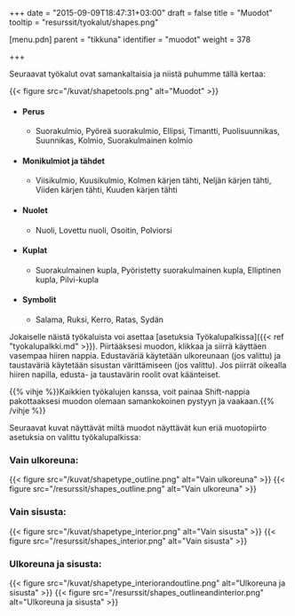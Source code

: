 +++
date = "2015-09-09T18:47:31+03:00"
draft = false
title = "Muodot"
tooltip = "resurssit/tyokalut/shapes.png"

[menu.pdn]
	parent = "tikkuna"
	identifier = "muodot"
	weight = 378

+++

Seuraavat työkalut ovat samankaltaisia ja niistä puhumme tällä kertaa:

{{< figure src="/kuvat/shapetools.png" alt="Muodot" >}}

*	#### Perus
	
	*	Suorakulmio, Pyöreä suorakulmio, Ellipsi, Timantti, Puolisuunnikas, Suunnikas, Kolmio, Suorakulmainen kolmio
		
*	#### Monikulmiot ja tähdet
		
	*	Viisikulmio, Kuusikulmio, Kolmen kärjen tähti, Neljän kärjen tähti, Viiden kärjen tähti, Kuuden kärjen tähti
		
*	#### Nuolet
	
	*	Nuoli, Lovettu nuoli, Osoitin, Polviorsi
		
*	#### Kuplat
		
	*	Suorakulmainen kupla, Pyöristetty suorakulmainen kupla, Elliptinen kupla, Pilvi-kupla
		
*	#### Symbolit
		
	*	Salama, Ruksi, Kerro, Ratas, Sydän

Jokaiselle näistä työkaluista voi asettaa [asetuksia Työkalupalkissa]({{< ref "tyokalupalkki.md" >}}). Piirtääksesi muodon, klikkaa ja siirrä käyttäen vasempaa hiiren nappia. Edustaväriä 
käytetään ulkoreunaan (jos valittu) ja taustaväriä käytetään sisustan värittämiseen (jos valittu). Jos piirrät oikealla hiiren napilla, edusta- ja taustavärin roolit ovat käänteiset.

{{% vihje %}}Kaikkien työkalujen kanssa, voit painaa Shift-nappia pakottaaksesi muodon olemaan samankokoinen pystyyn ja vaakaan.{{% /vihje %}}

Seuraavat kuvat näyttävät miltä muodot näyttävät kun eriä muotopiirto asetuksia on valittu työkalupalkissa:

### Vain ulkoreuna:

{{< figure src="/kuvat/shapetype_outline.png" alt="Vain ulkoreuna" >}}
{{< figure src="/resurssit/shapes_outline.png" alt="Vain ulkoreuna" >}}

### Vain sisusta:

{{< figure src="/kuvat/shapetype_interior.png" alt="Vain sisusta" >}}
{{< figure src="/resurssit/shapes_interior.png" alt="Vain sisusta" >}}

### Ulkoreuna ja sisusta:

{{< figure src="/kuvat/shapetype_interiorandoutline.png" alt="Ulkoreuna ja sisusta" >}}
{{< figure src="/resurssit/shapes_outlineandinterior.png" alt="Ulkoreuna ja sisusta" >}}

